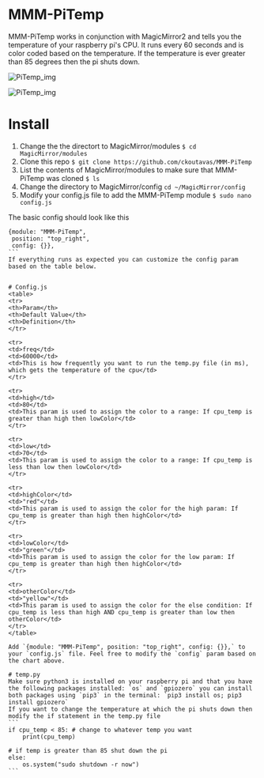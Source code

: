 # MMM-PiTemp
MMM-PiTemp works in conjunction with MagicMirror2 and tells you the temperature of your raspberry pi's CPU. It runs every 60 seconds and is color coded based on the temperature. If the temperature is ever greater than 85 degrees then the pi shuts down.

![PiTemp_img](https://github.com/ckoutavas/MMM-PiTemp/blob/master/PiTemp2.png)


![PiTemp_img](https://github.com/ckoutavas/MMM-PiTemp/blob/master/PiTemp.png)

# Install
1. Change the the directort to MagicMirror/modules
`$ cd MagicMirror/modules`
2. Clone this repo
`$ git clone https://github.com/ckoutavas/MMM-PiTemp`
3. List the contents of MagicMirror/modules to make sure that MMM-PiTemp was cloned
`$ ls`
4. Change the directory to MagicMirror/config
`cd ~/MagicMirror/config`
5. Modify your config.js file to add the MMM-PiTemp module
`$ sudo nano config.js`
    
The basic config should look like this
````
{module: "MMM-PiTemp",
 position: "top_right",
 config: {}},
```
If everything runs as expected you can customize the config param based on the table below.
    
    
# Config.js
<table>
<tr>
<th>Param</th>
<th>Default Value</th>
<th>Definition</th>
</tr>

<tr>
<td>freq</td>
<td>60000</td>
<td>This is how frequently you want to run the temp.py file (in ms), which gets the temperature of the cpu</td>
</tr>

<tr>
<td>high</td>
<td>80</td>
<td>This param is used to assign the color to a range: If cpu_temp is greater than high then lowColor</td>
</tr>

<tr>
<td>low</td>
<td>70</td>
<td>This param is used to assign the color to a range: If cpu_temp is less than low then lowColor</td>
</tr>

<tr>
<td>highColor</td>
<td>"red"</td>
<td>This param is used to assign the color for the high param: If cpu_temp is greater than high then highColor</td>
</tr>

<tr>
<td>lowColor</td>
<td>"green"</td>
<td>This param is used to assign the color for the low param: If cpu_temp is greater than high then highColor</td>
</tr>

<tr>
<td>otherColor</td>
<td>"yellow"</td>
<td>This param is used to assign the color for the else condition: If cpu_temp is less than high AND cpu_temp is greater than low then otherColor</td>
</tr>
</table>

Add `{module: "MMM-PiTemp", position: "top_right", config: {}},` to your `config.js` file. Feel free to modify the `config` param based on the chart above.

# temp.py
Make sure python3 is installed on your raspberry pi and that you have the following packages installed: `os` and `gpiozero` you can install both packages using `pip3` in the terminal: `pip3 install os; pip3 install gpiozero`
If you want to change the temperature at which the pi shuts down then modify the if statement in the temp.py file
```
if cpu_temp < 85: # change to whatever temp you want
    print(cpu_temp)

# if temp is greater than 85 shut down the pi
else:
    os.system("sudo shutdown -r now")
```

